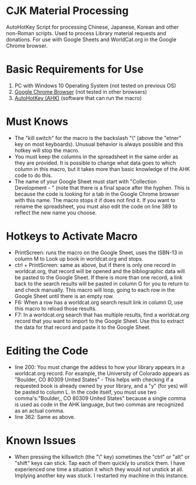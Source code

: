 # CJK Material Processing
AutoHotKey Script for processing Chinese, Japanese, Korean and other non-Roman scripts. Used to process Library material requests and donations. For use with Google Sheets and WorldCat.org in the Google Chrome browser.
<h1>Basic Requirements for Use</h1>
<ol>
  <li>
    PC with Windows 10 Operating System (not tested on previous OS)
  </li>
  <li>
    <a href="https://www.google.com/chrome/">Google Chrome Browser</a> (not tested in other browsers)
  </li>
  <li>
    <a href="https://www.autohotkey.com/">AutoHotKey (AHK)</a> (software that can run the macro)
  </li>
</ol>
<h1>Must Knows</h1>
<ul>
  <li>
    The "kill switch" for the macro is the backslash "\" (above the "etner" key on most keyboards). Unusual behavior is always possible and this hotkey will stop the macro.
  </li>
  <li>
    You must keep the columns in the spreadsheet in the same order as they are provided. It is possible to change what data goes to which column in this macro, but it takes more than basic knowledge of the AHK code to do this.
  </li>
  <li>
    The name of your Google Sheet must start with "Collection Development - " (note that there is a final space after the hyphen. This is because the code is looking for a tab in the Google Chrome browser with this name. The macro stops it if does not find it. If you want to rename the spreadsheet, you must also edit the code on line 389 to reflect the new name you choose.
  </li>
</ul>
  </li>
<h1>Hotkeys to Activate Macro</h1>
<ul>
  <li>
    PrintScreen: runs the macro on the Google Sheet, uses the ISBN-13 in column M to Look up book in worldcat.org and stops.
  </li>
  <li>
    ctrl + PrintScreen: same as above, but if there is only one record in worldcat.org, that record will be opened and the bibliographic data will be pasted to the Google Sheet. If there is more than one record, a link back to the search results will be pasted in column O for you to return to and check manually. This macro will loop, going to each row in the Google Sheet until there is an empty row.
  </li>
  <li>
    F6: When a row has a worldcat.org search result link in column O, use this macro to reload those results.
  </li>
  <li>
    F7: In a worldcat.org search that has multiple results, find a worldcat.org record that you want to import to the Google Sheet. Use this to extract the data for that record and paste it to the Google Sheet.
  </li>
</ul>
<h1>Editing the Code</h1>
<ul>
  <li>
    line 200: You must change the addess to how your library appears in a worldcat.org record. For example, the University of Colorado appears as "Boulder, CO 80309 United States" - This helps with checking if a requested book is already owned by your library, and a "y" (for yes) will be pasted to column L. In the code itself, you must use two comma's:"Boulder,, CO 80309 United States" because a single comma is used as code in the AHK language, but two commas are recognized as an actual comma.
  </li>
  <li>
    line 362: Same as above.
  </li>
</ul>
<h1>Known Issues</h1>
<ul>
  <li>
    When pressing the killswitch (the "\" key) sometimes the "ctrl" or "alt" or "shift" keys can stick. Tap each of them quickly to unstick them. I have experienced one time a situation it which they would not unstick at all. Implying another key was stuck. I restarted my machine in this instance.
  </li>
</ul>

